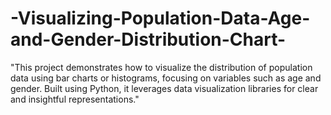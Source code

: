 # -Visualizing-Population-Data-Age-and-Gender-Distribution-Chart-
"This project demonstrates how to visualize the distribution of population data using bar charts or histograms, focusing on variables such as age and gender. Built using Python, it leverages data visualization libraries for clear and insightful representations."
